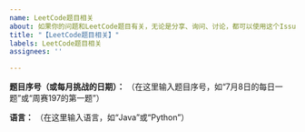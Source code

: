 ```yaml
---
name: LeetCode题目相关
about: 如果你的问题和LeetCode题目有关，无论是分享、询问、讨论，都可以使用这个Issue模板。
title: "【LeetCode题目相关】"
labels: LeetCode题目相关
assignees: ''

---
```


**题目序号（或每月挑战的日期）：**
（在这里输入题目序号，如“7月8日的每日一题”或“周赛197的第一题”）

**语言：**
（在这里输入语言，如“Java”或“Python”）
